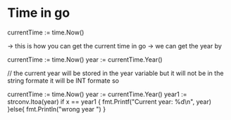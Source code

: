 # Time in go

currentTime := time.Now()

-> this is how you can get the current time in go
-> we can get the year by 

currentTime := time.Now()
year := currentTime.Year()

// the current year will be stored in the year variable
but it will not be in the string formate it will be INT formate so 

currentTime := time.Now()
	year := currentTime.Year()
	year1 := strconv.Itoa(year)
	if x == year1 {
		fmt.Printf("Current year: %d\n", year)
	}else{
		fmt.Println("wrong year ")
	}

